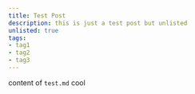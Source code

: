 ```yaml
---
title: Test Post
description: this is just a test post but unlisted
unlisted: true
tags:
- tag1
- tag2
- tag3
---
```


content of `test.md` cool

